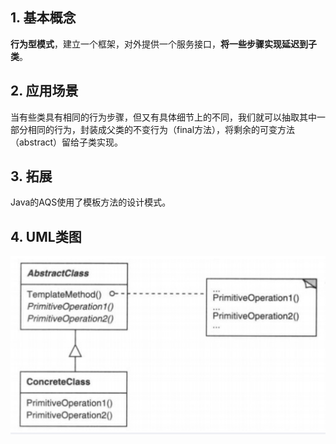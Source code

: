 ## 1. 基本概念

**行为型模式**，建立一个框架，对外提供一个服务接口，**将一些步骤实现延迟到子类**。



## 2. 应用场景

当有些类具有相同的行为步骤，但又有具体细节上的不同，我们就可以抽取其中一部分相同的行为，封装成父类的不变行为（final方法），将剩余的可变方法（abstract）留给子类实现。



## 3. 拓展

Java的AQS使用了模板方法的设计模式。





## 4. UML类图

![模板方法](../../Resources/模板方法uml.png)

